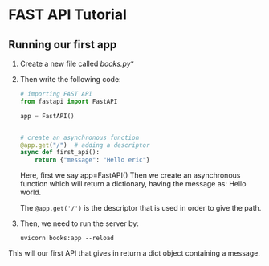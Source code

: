 # FAST API Tutorial

## Running our first app

1. Create a new file called *books.py**
2. Then write the following code:
    ```python
    # importing FAST API
    from fastapi import FastAPI
    
    app = FastAPI()
    
    
    # create an asynchronous function
    @app.get("/")  # adding a descriptor
    async def first_api():
        return {"message": "Hello eric"}
    ```
    Here, first we say app=FastAPI()
    Then we create an asynchronous function which will return a dictionary, having the message as: Hello world.
    
    The ```@app.get('/')``` is the descriptor that is used in order to give the path.

3. Then, we need to run the server by:
   ```
   uvicorn books:app --reload
   ```
This will our first API that gives in return a dict object containing a message.

